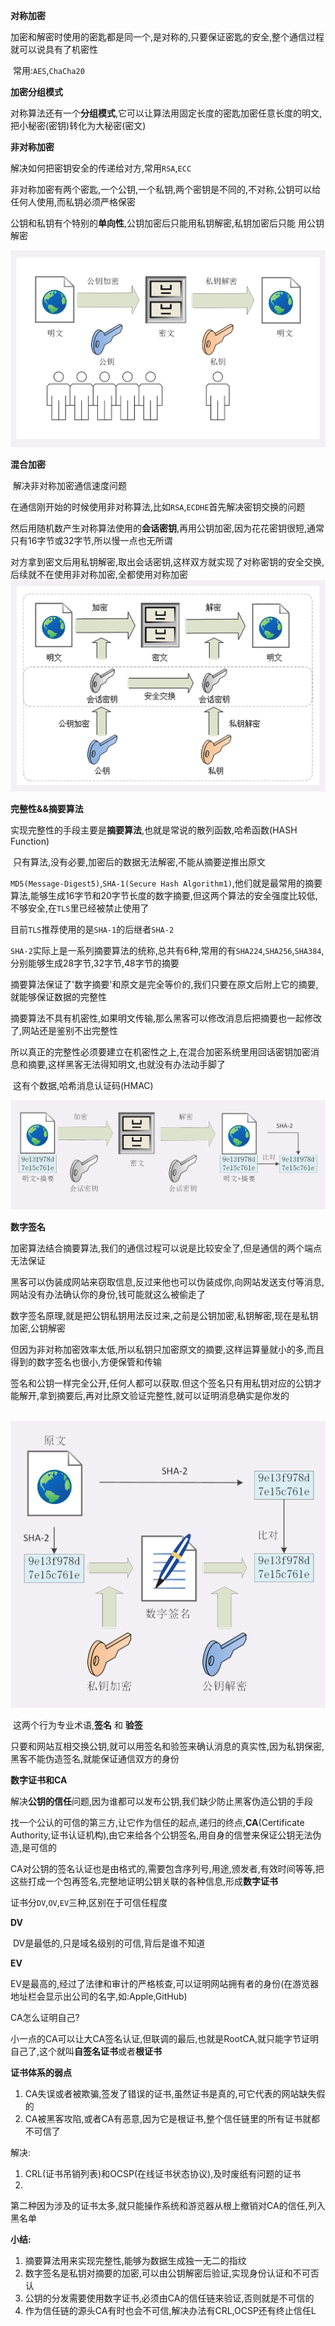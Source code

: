 **对称加密**

​	加密和解密时使用的密匙都是同一个,是对称的,只要保证密匙的安全,整个通信过程就可以说具有了机密性

​	常用:`AES`,`ChaCha20`

**加密分组模式**

​	对称算法还有一个**分组模式**,它可以让算法用固定长度的密匙加密任意长度的明文,把小秘密(密钥)转化为大秘密(密文)



**非对称加密**

​	解决如何把密钥安全的传递给对方,常用`RSA`,`ECC`

​	非对称加密有两个密匙,一个公钥,一个私钥,两个密钥是不同的,不对称,公钥可以给任何人使用,而私钥必须严格保密

​	公钥和私钥有个特别的**单向性**,公钥加密后只能用私钥解密,私钥加密后只能 用公钥解密

![加密1](对称加密和非对称加密.assets/加密1.png)

**混合加密**

​	解决非对称加密通信速度问题

​	在通信刚开始的时候使用非对称算法,比如`RSA`,`ECDHE`首先解决密钥交换的问题

​	然后用随机数产生对称算法使用的**会话密钥**,再用公钥加密,因为花花密钥很短,通常只有16字节或32字节,所以慢一点也无所谓

​	对方拿到密文后用私钥解密,取出会话密钥,这样双方就实现了对称密钥的安全交换,后续就不在使用非对称加密,全都使用对称加密	![加密2](对称加密和非对称加密.assets/加密2.png)



**完整性&&摘要算法**

​		实现完整性的手段主要是**摘要算法**,也就是常说的散列函数,哈希函数(HASH Function)

​	只有算法,没有必要,加密后的数据无法解密,不能从摘要逆推出原文

​	`MD5(Message-Digest5)`,`SHA-1(Secure Hash Algorithm1)`,他们就是最常用的摘要算法,能够生成16字节和20字节长度的数字摘要,但这两个算法的安全强度比较低,不够安全,在`TLS`里已经被禁止使用了

​	目前`TLS`推荐使用的是`SHA-1`的后继者`SHA-2`

​	`SHA-2`实际上是一系列摘要算法的统称,总共有6种,常用的有`SHA224`,`SHA256`,`SHA384`,分别能够生成28字节,32字节,48字节的摘要

​	摘要算法保证了'数字摘要'和原文是完全等价的,我们只要在原文后附上它的摘要,就能够保证数据的完整性

​	摘要算法不具有机密性,如果明文传输,那么黑客可以修改消息后把摘要也一起修改了,网站还是鉴别不出完整性

​		所以真正的完整性必须要建立在机密性之上,在混合加密系统里用回话密钥加密消息和摘要,这样黑客无法得知明文,也就没有办法动手脚了

​	这有个数据,哈希消息认证码(HMAC)

![加密3](对称加密和非对称加密.assets/加密3.png)

**数字签名**

​	加密算法结合摘要算法,我们的通信过程可以说是比较安全了,但是通信的两个端点无法保证

​	黑客可以伪装成网站来窃取信息,反过来他也可以伪装成你,向网站发送支付等消息,网站没有办法确认你的身份,钱可能就这么被偷走了

​	数字签名原理,就是把公钥私钥用法反过来,之前是公钥加密,私钥解密,现在是私钥加密,公钥解密

​	但因为非对称加密效率太低,所以私钥只加密原文的摘要,这样运算量就小的多,而且得到的数字签名也很小,方便保管和传输

​	签名和公钥一样完全公开,任何人都可以获取.但这个签名只有用私钥对应的公钥才能解开,拿到摘要后,再对比原文验证完整性,就可以证明消息确实是你发的

​	![数字签名](对称加密和非对称加密.assets/数字签名.png)

​	这两个行为专业术语,**签名** 和 **验签**

​	只要和网站互相交换公钥,就可以用签名和验签来确认消息的真实性,因为私钥保密,黑客不能伪造签名,就能保证通信双方的身份



**数字证书和CA**

​	解决**公钥的信任**问题,因为谁都可以发布公钥,我们缺少防止黑客伪造公钥的手段

​	找一个公认的可信的第三方,让它作为信任的起点,递归的终点,**CA**(Certificate Authority,证书认证机构),由它来给各个公钥签名,用自身的信誉来保证公钥无法伪造,是可信的

​	CA对公钥的签名认证也是由格式的,需要包含序列号,用途,颁发者,有效时间等等,把这些打成一个包再签名,完整地证明公钥关联的各种信息,形成**数字证书**

​	证书分`DV`,`OV`,`EV`三种,区别在于可信任程度

**DV**

​	DV是最低的,只是域名级别的可信,背后是谁不知道

**EV**

​	EV是最高的,经过了法律和审计的严格核查,可以证明网站拥有者的身份(在游览器地址栏会显示出公司的名字,如:Apple,GitHub)

CA怎么证明自己?

​	小一点的CA可以让大CA签名认证,但联调的最后,也就是RootCA,就只能字节证明自己了,这个就叫**自签名证书**或者**根证书**

**证书体系的弱点**

1. CA失误或者被欺骗,签发了错误的证书,虽然证书是真的,可它代表的网站缺失假的
2. CA被黑客攻陷,或者CA有恶意,因为它是根证书,整个信任链里的所有证书就都不可信了

解决:

1. CRL(证书吊销列表)和OCSP(在线证书状态协议),及时废纸有问题的证书
2. 

第二种因为涉及的证书太多,就只能操作系统和游览器从根上撤销对CA的信任,列入黑名单

**小结:**

1. 摘要算法用来实现完整性,能够为数据生成独一无二的指纹
2. 数字签名是私钥对摘要的加密,可以由公钥解密后验证,实现身份认证和不可否认
3. 公钥的分发需要使用数字证书,必须由CA的信任链来验证,否则就是不可信的
4. 作为信任链的源头CA有时也会不可信,解决办法有CRL,OCSP还有终止信任L